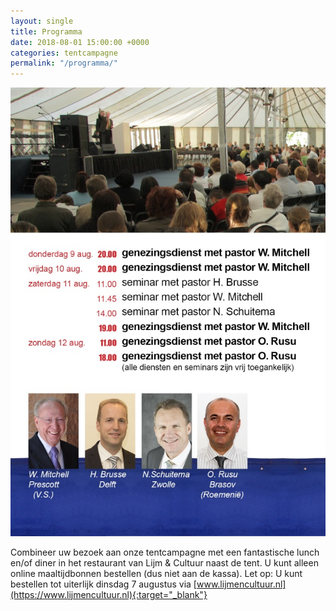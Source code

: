 ```yaml
---
layout: single
title: Programma
date: 2018-08-01 15:00:00 +0000
categories: tentcampagne
permalink: "/programma/"
---
```

![](/uploads/2018/05/16/programma-tentcampagne-de-deur-delft.jpg)

Combineer uw bezoek aan onze tentcampagne met een fantastische lunch en/of diner in het restaurant van Lijm & Cultuur naast de tent. U kunt alleen online maaltijdbonnen bestellen (dus niet aan de kassa). Let op: U kunt bestellen tot uiterlijk dinsdag 7 augustus via [www.lijmencultuur.nl](https://www.lijmencultuur.nl){:target="_blank"}